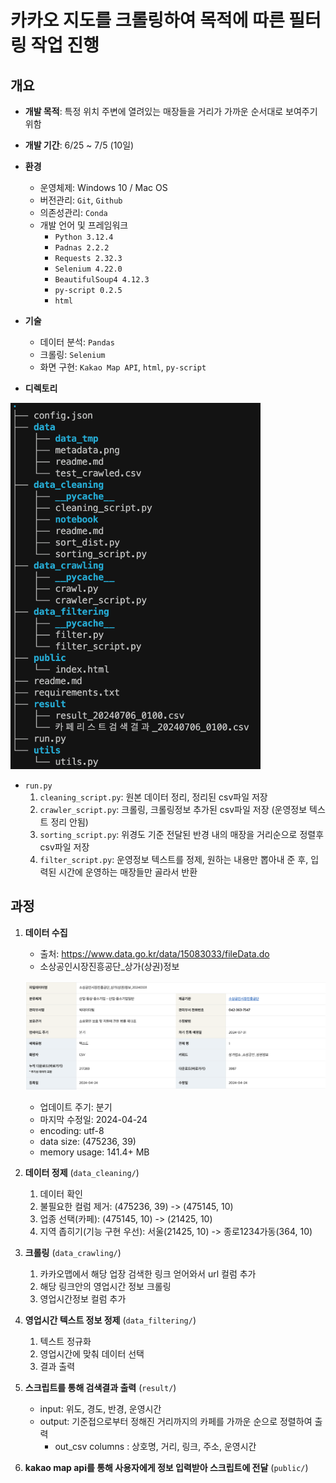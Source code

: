 # 카카오 지도를 크롤링하여 목적에 따른 필터링 작업 진행

## 개요

- **개발 목적**: 특정 위치 주변에 열려있는 매장들을 거리가 가까운 순서대로 보여주기 위함
- **개발 기간**: 6/25 ~ 7/5 (10일)
- **환경**
    - 운영체제: Windows 10 / Mac OS 
    - 버전관리: `Git`, `Github`
    - 의존성관리: `Conda`
    - 개발 언어 및 프레임워크
        - `Python 3.12.4`
        - `Padnas 2.2.2`
        - `Requests 2.32.3`
        - `Selenium 4.22.0`
        - `BeautifulSoup4 4.12.3`
        - `py-script 0.2.5`
        - `html`
- **기술**
    - 데이터 분석: `Pandas`
    - 크롤링: `Selenium`
    - 화면 구현: `Kakao Map API`, `html`, `py-script`

- **디렉토리**

 <img width="400" alt="image" src="data/directory.png">

- `run.py`
    1. `cleaning_script.py`: 원본 데이터 정리, 정리된 csv파일 저장
    2. `crawler_script.py`: 크롤링, 크롤링정보 추가된 csv파일 저장 (운영정보 텍스트 정리 안됨)
    3. `sorting_script.py`: 위경도 기준 전달된 반경 내의 매장을 거리순으로 정렬후 csv파일 저장
    4. `filter_script.py`: 운영정보 텍스트를 정제, 원하는 내용만 뽑아내 준 후, 입력된 시간에 운영하는 매장들만 골라서 반환

## 과정

1. **데이터 수집**
    - 출처: https://www.data.go.kr/data/15083033/fileData.do
    - 소상공인시장진흥공단_상가(상권)정보
    
    ![metadata](data/metadata.png)
    
    - 업데이트 주기: 분기
    - 마지막 수정일: 2024-04-24
    - encoding: utf-8
    - data size: (475236, 39)
    - memory usage: 141.4+ MB

2. **데이터 정제** (`data_cleaning/`)
    1. 데이터 확인
    2. 불필요한 컬럼 제거: (475236, 39) -> (475145, 10)
        <!--- 상호명
        - 지점명
        - 상권업종소분류명: 업종 선택을 위함 -> 표쥰산업분류명로만 부족 -> 카페
        - 표쥰산업분류명: 업종 선택을 위함 -> 커피 전문점 (+ 결측치 있는 행 제거)
        - 행정동 
        - 법정동
        - 지번주소
        - 도로명주소
        - 경도
        - 위도 -->
    3. 업종 선택(카페): (475145, 10) -> (21425, 10)
        <!-- - 상권업종소분류명 -> 카페
        - 표쥰산업분류명 -> 커피 전문점 -->
    4. 지역 좁히기(기능 구현 우선): 서울(21425, 10) -> 종로1234가동(364, 10)
        <!-- - 행정동명이 종로1234가동 인 경우만 선택 (`py.dong`) -->

3. **크롤링** (`data_crawling/`)
    1. 카카오맵에서 해당 업장 검색한 링크 얻어와서 url 컬럼 추가 <!--(`py.crawling.get_url`)-->
    2. 해당 링크안의 영업시간 정보 크롤링 <!--(`py.crawling.newtab_parse`)-->
    3. 영업시간정보 컬럼 추가

4. **영업시간 텍스트 정보 정제** (`data_filtering/`)
    1. 텍스트 정규화
    2. 영업시간에 맞춰 데이터 선택
    3. 결과 출력
    
5. **스크립트를 통해 검색결과 출력** (`result/`)
    - input: 위도, 경도, 반경, 운영시간
    - output: 기준접으로부터 정해진 거리까지의 카페를 가까운 순으로 정렬하여 출력 
        - out_csv columns : 상호명, 거리, 링크, 주소, 운영시간

6. **kakao map api를 통해 사용자에게 정보 입력받아 스크립트에 전달** (`public/`)
